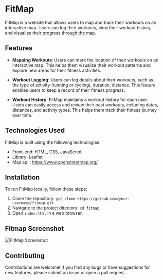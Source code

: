# FitMap

FitMap is a website that allows users to map and track their workouts on an interactive map. Users can log their workouts, view their workout history, and visualize their progress through the map.

## Features

- **Mapping Workouts**: Users can mark the location of their workouts on an interactive map. This helps them visualize their workout patterns and explore new areas for their fitness activities.

- **Workout Logging**: Users can log details about their workouts, such as the type of activity (running or cycling), duration, distance. This feature enables users to keep a record of their fitness progress.

- **Workout History**: FitMap maintains a workout history for each user. Users can easily access and review their past workouts, including dates, distances, and activity types. This helps them track their fitness journey over time.

## Technologies Used

FitMap is built using the following technologies:

- Front-end: HTML, CSS, JavaScript
- Library: Leaflet
- Map api : https://www.openstreetmap.org/

## Installation

To run FitMap locally, follow these steps:

1. Clone the repository: `git clone https://github.com/your-username/fitmap.git`
2. Navigate to the project directory: `cd fitmap`
3. Open `index.html` in a web browser.

## Fitmap Screenshot
![FitMap Screenshot](https://i.imgur.com/Ay4iI7g.png)

## Contributing

Contributions are welcome! If you find any bugs or have suggestions for new features, please submit an issue or open a pull request.



